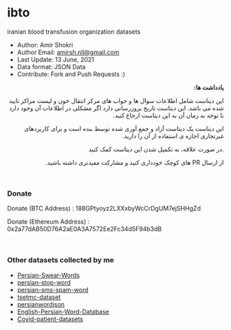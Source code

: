 # ibto
iranian blood transfusion organization datasets

* Author: Amir Shokri
* Author Email: amirsh.nll@gmail.com
* Last Update: 13 June, 2021
* Data format: JSON Data
* Contribute: Fork and Push Requests :)

<div dir="rtl">

**یادداشت ها:**
  
 این دیتاست شامل اطلاعات سوال ها و جواب های مرکز انتقال خون و لیست مراکز تایید شده می باشد. این دیتاست تاریخ بروزرسانی دارد اگر مشکلی در اطلاعات آن وجود دارد با توجه به زمان آن به این دیتاست ارجاع کنید.
  
 این دیتاست یک دیتاست آزاد و جمع آوری شده توسط بنده است و برای کاربردهای غیرتجاری اجازه ی استفاده از آن را دارید.
  
.در صورت علاقه، به تکمیل شدن این دیتاست کمک کنید

از ارسال PR های کوچک خودداری کنید و مشارکت  مفیدتری داشته باشید.

</div>

<br />


### Donate 
Donate (BTC Address) : 188GPtyoyz2LXXxbyWcCrDgUM7ejSHHgZd

Donate (Ethereum Address) : 0x2a77dAB50D76A2aE0A3A7572Ee2Fc34d5F94b3dB

<br />

### Other datasets collected by me
* [Persian-Swear-Words](https://github.com/amirshnll/Persian-Swear-Words/)
* [persian-stop-word](https://github.com/amirshnll/persian-stop-word/)
* [persian-sms-spam-word](https://github.com/amirshnll/persian-sms-spam-word/)
* [tsetmc-dataset](https://github.com/amirshnll/tsetmc-dataset/)
* [persianwordjson](https://github.com/amirshnll/persianwordjson/)
* [English-Persian-Word-Database](https://github.com/amirshnll/English-Persian-Word-Database/)
* [Covid-patient-datasets](https://github.com/amirshnll/Covid-patient-datasets/)
